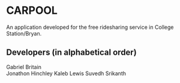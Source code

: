 # CARPOOL
An application developed for the free ridesharing service in College Station/Bryan.

## Developers (in alphabetical order)
Gabriel Britain  
Jonathon Hinchley
Kaleb Lewis
Suvedh Srikanth
